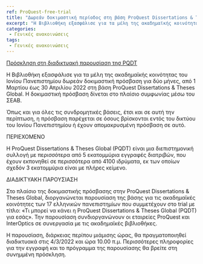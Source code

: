 ```yaml
---
ref: ProQuest-free-trial
title: "Δωρεάν δοκιμαστική περίοδος στη βάση ProQuest Dissertations & Theses Global"
excerpt: "Η Βιβλιοθήκη εξασφάλισε για τα μέλη της ακαδημαϊ­κής κοινότητας του Ιονίου Πανεπιστημίου δωρεάν δοκιμαστική πρόσβαση για δύο μήνες στη βάση ProQuest Dissertations & Theses Global. Η δοκιμαστική πρόσβαση δίνεται στο πλαίσιο συμφωνίας μέσω του ΣΕΑΒ."
categories:
 - Γενικές ανακοινώσεις
tags:
 - Γενικές ανακοινώσεις
---
```


[Πρόσκληση στη διαδικτυακή παρουσίαση τησ PQDT](https://ionio.gr/download.php?f=23000-23999/IU-nf-23526-25523-gr.pdf)

Η Βιβλιοθήκη εξασφάλισε για τα μέλη της ακαδημαϊ­κής κοινότητας του Ιονίου Πανεπιστημίου δωρεάν δοκιμαστική πρόσβαση 
για δύο μήνες, από 1 Μαρτίου έως 30 Απριλίου 2022 στη βάση ProQuest Dissertations & Theses Global. Η δοκιμαστική πρόσβαση δίνεται στο πλαίσιο συμφωνίας μέσω του ΣΕΑΒ.

Όπως και για όλες τις συνδρομητικές βάσεις, έτσι και σε αυτή την περίπτωση, η πρόσβαση παρέχεται σε όσους βρίσκονται 
εντός του δικτύου του Ιονίου Πανεπιστημίου ή έχουν απο­μακρυσμένη πρόσβαση σε αυτό.


ΠΕΡΙΕΧΟΜΕΝΟ

H ProQuest Dissertations & Theses Global (PQDT) είναι μια διεπιστημονική συλλογή με περισσότερα από 5 εκατομμύρια εγγραφές διατριβών, που έχουν εκπονηθεί σε περισσότερα από 4100 ιδρύματα, εκ των οποίων σχεδόν 3 εκατομμύρια είναι με πλήρες κείμενο.

ΔΙΑΔΙΚΤΥΑΚΗ ΠΑΡΟΥΣΙΑΣΗ

Στο πλαίσιο της δοκιμαστικής πρόσβασης στην ProQuest Dissertations & Theses Global, διοργανώνεται παρουσίαση της βάσης για τις ακαδημαϊκές κοινότητες των 17 ελληνικών πανεπιστημίων που συμμετέχουν στο trial με τίτλο: «Τι μπορεί να κάνει η ProQuest Dissertations & Theses Global (PQDT) για εσάς». Την παρουσίαση συνδιοργανώνουν οι εταιρείες ProQuest και InterOptics σε συνεργασία με τις ακαδημαϊκές βιβλιοθήκες.

Η παρουσίαση, διάρκειας περίπου μιάμισης ώρας, θα πραγματοποιηθεί διαδικτυακά στις 4/3/2022 και ώρα 10.00 π.μ. Περισσότερες πληροφορίες για την εγγραφή και το πρόγραμμα της παρουσίασης θα βρείτε στη συνημμένη πρόσκληση.
